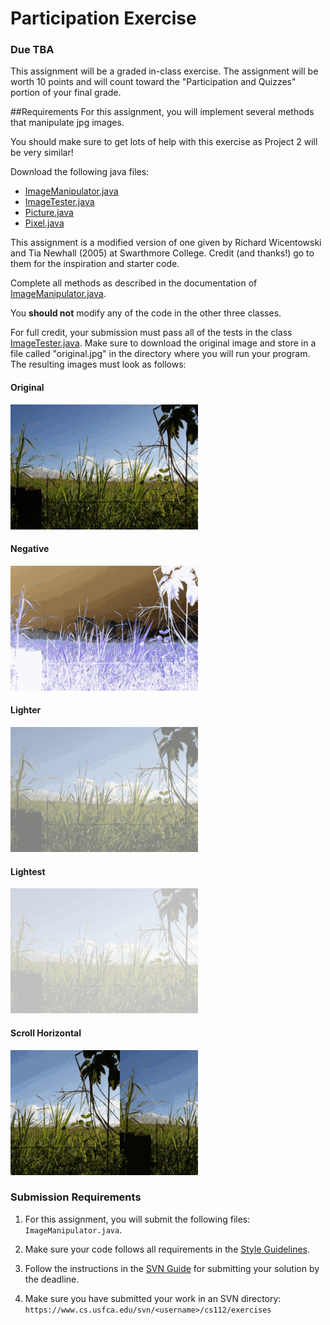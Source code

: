 Participation Exercise
======================

### Due TBA

This assignment will be a graded in-class exercise. The assignment will be worth 10 points and will count toward the "Participation and Quizzes" portion of your final grade.

<!--
You are required to submit your work by 5:00pm on October 4, 2016. 
-->

##Requirements
For this assignment, you will implement several methods that manipulate jpg images. 

You should make sure to get lots of help with this exercise as Project 2 will be very similar!

Download the following java files: 

- [ImageManipulator.java](image_exercise/ImageManipulator.java)
- [ImageTester.java](image_exercise/ImageTester.java)
- [Picture.java](image_exercise/Picture.java)
- [Pixel.java](image_exercise/Pixel.java)

This assignment is a modified version of one given by Richard Wicentowski and Tia Newhall (2005) at Swarthmore College. Credit (and thanks!) go to them for the inspiration and starter code.

Complete all methods as described in the documentation of [ImageManipulator.java](image_exercise/ImageManipulator.java). 

You **should not** modify any of the code in the other three classes.

For full credit, your submission must pass all of the tests in the class [ImageTester.java](image_exercise/ImageTester.java). Make sure to download the original image and store in a file called "original.jpg" in the directory where you will run your program. The resulting images must look as follows:

#### Original
<img src="image_exercise/examples/original.jpg" width="300"/>

#### Negative
<img src="image_exercise/examples/negative.jpg" width="300"/>

#### Lighter
<img src="image_exercise/examples/lighter.jpg" width="300"/>

#### Lightest
<img src="image_exercise/examples/lightest.jpg" width="300"/>

#### Scroll Horizontal
<img src="image_exercise/examples/scrollhorizontal.jpg" width="300"/>


### Submission Requirements

1. For this assignment, you will submit the following files: `ImageManipulator.java`. 

2. Make sure your code follows all requirements in the [Style Guidelines](https://github.com/CS112-S17/notes/blob/master/style.md).

3. Follow the instructions in the [SVN Guide](https://github.com/CS112-S17/notes/blob/master/svn_guide.md) for submitting your solution by the deadline.

4. Make sure you have submitted your work in an SVN directory: `https://www.cs.usfca.edu/svn/<username>/cs112/exercises`

